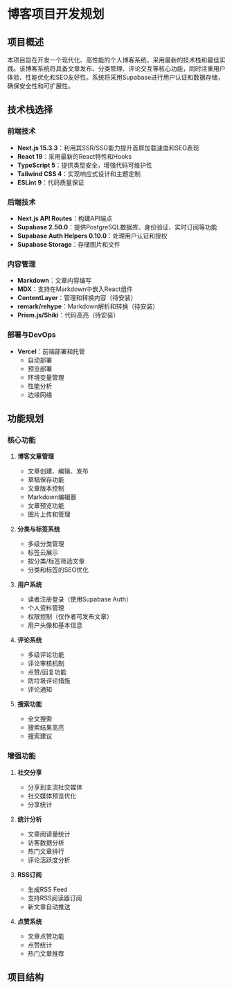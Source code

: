 # 博客项目开发规划

## 项目概述
本项目旨在开发一个现代化、高性能的个人博客系统，采用最新的技术栈和最佳实践。该博客系统将具备文章发布、分类管理、评论交互等核心功能，同时注重用户体验、性能优化和SEO友好性。系统将采用Supabase进行用户认证和数据存储，确保安全性和可扩展性。

## 技术栈选择

### 前端技术
- **Next.js 15.3.3**：利用其SSR/SSG能力提升首屏加载速度和SEO表现
- **React 19**：采用最新的React特性和Hooks
- **TypeScript 5**：提供类型安全，增强代码可维护性
- **Tailwind CSS 4**：实现响应式设计和主题定制
- **ESLint 9**：代码质量保证

### 后端技术
- **Next.js API Routes**：构建API端点
- **Supabase 2.50.0**：提供PostgreSQL数据库、身份验证、实时订阅等功能
- **Supabase Auth Helpers 0.10.0**：处理用户认证和授权
- **Supabase Storage**：存储图片和文件

### 内容管理
- **Markdown**：文章内容编写
- **MDX**：支持在Markdown中嵌入React组件
- **ContentLayer**：管理和转换内容（待安装）
- **remark/rehype**：Markdown解析和转换（待安装）
- **Prism.js/Shiki**：代码高亮（待安装）

### 部署与DevOps
- **Vercel**：前端部署和托管
  - 自动部署
  - 预览部署
  - 环境变量管理
  - 性能分析
  - 边缘网络

## 功能规划

### 核心功能
1. **博客文章管理**
   - 文章创建、编辑、发布
   - 草稿保存功能
   - 文章版本控制
   - Markdown编辑器
   - 文章预览功能
   - 图片上传和管理

2. **分类与标签系统**
   - 多级分类管理
   - 标签云展示
   - 按分类/标签筛选文章
   - 分类和标签的SEO优化

3. **用户系统**
   - 读者注册登录（使用Supabase Auth）
   - 个人资料管理
   - 权限控制（仅作者可发布文章）
   - 用户头像和基本信息

4. **评论系统**
   - 多级评论功能
   - 评论审核机制
   - 点赞/回复功能
   - 防垃圾评论措施
   - 评论通知

5. **搜索功能**
   - 全文搜索
   - 搜索结果高亮
   - 搜索建议

### 增强功能
1. **社交分享**
   - 分享到主流社交媒体
   - 社交媒体预览优化
   - 分享统计

2. **统计分析**
   - 文章阅读量统计
   - 访客数据分析
   - 热门文章排行
   - 评论活跃度分析

3. **RSS订阅**
   - 生成RSS Feed
   - 支持RSS阅读器订阅
   - 新文章自动推送

4. **点赞系统**
   - 文章点赞功能
   - 点赞统计
   - 热门文章推荐

## 项目结构
